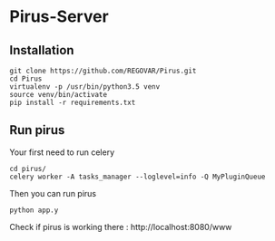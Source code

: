# Pirus-Server

## Installation 

	git clone https://github.com/REGOVAR/Pirus.git
	cd Pirus
	virtualenv -p /usr/bin/python3.5 venv
	source venv/bin/activate
	pip install -r requirements.txt 

## Run pirus 

Your first need to run celery 

	cd pirus/
	celery worker -A tasks_manager --loglevel=info -Q MyPluginQueue

Then you can run pirus 

	python app.y 

Check if pirus is working there : http://localhost:8080/www
	
